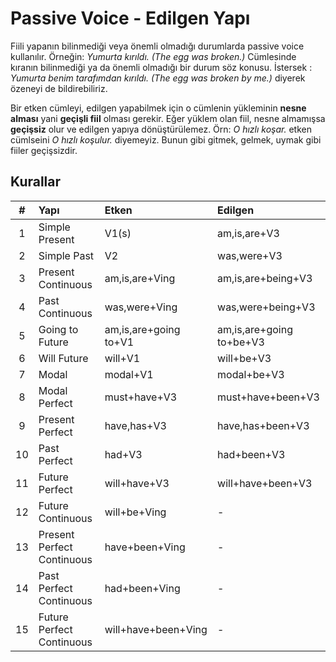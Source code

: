 # Passive Voice - Edilgen Yapı

Fiili yapanın bilinmediği veya önemli olmadığı durumlarda passive voice kullanılır.
Örneğin: *Yumurta kırıldı. (The egg was broken.)* Cümlesinde kıranın bilinmediği ya da önemli olmadığı bir durum söz konusu. İstersek : *Yumurta benim tarafımdan kırıldı. (The egg was broken by me.)* diyerek özeneyi de bildirebiliriz. 

Bir etken cümleyi, edilgen yapabilmek için o cümlenin yükleminin **nesne alması** yani **geçişli fiil** olması gerekir. Eğer yüklem olan fiil, nesne almamışsa **geçişsiz** olur ve edilgen yapıya dönüştürülemez. Örn: *O hızlı koşar.* etken cümlseini *O hızlı koşulur.* diyemeyiz. Bunun gibi gitmek, gelmek, uymak gibi fiiler geçişsizdir.

## Kurallar

|#|Yapı|Etken|Edilgen|  
|:--:|:---|:---|:---|  
|1|Simple Present|V1(s)|am,is,are+V3|
|2|Simple Past|V2|was,were+V3|
|3|Present Continuous|am,is,are+Ving|am,is,are+being+V3|
|4|Past Continuous|was,were+Ving|was,were+being+V3| 
|5|Going to Future|am,is,are+going to+V1|am,is,are+going to+be+V3|
|6|Will Future|will+V1|will+be+V3|
|7|Modal|modal+V1|modal+be+V3|
|8|Modal Perfect|must+have+V3|must+have+been+V3|
|9|Present Perfect|have,has+V3|have,has+been+V3|
|10|Past Perfect|had+V3|had+been+V3|
|11|Future Perfect|will+have+V3|will+have+been+V3|
|12|Future Continuous|will+be+Ving|-|
|13|Present Perfect Continuous|have+been+Ving|-|
|14|Past Perfect Continuous|had+been+Ving|-|
|15|Future Perfect Continuous|will+have+been+Ving|-|
